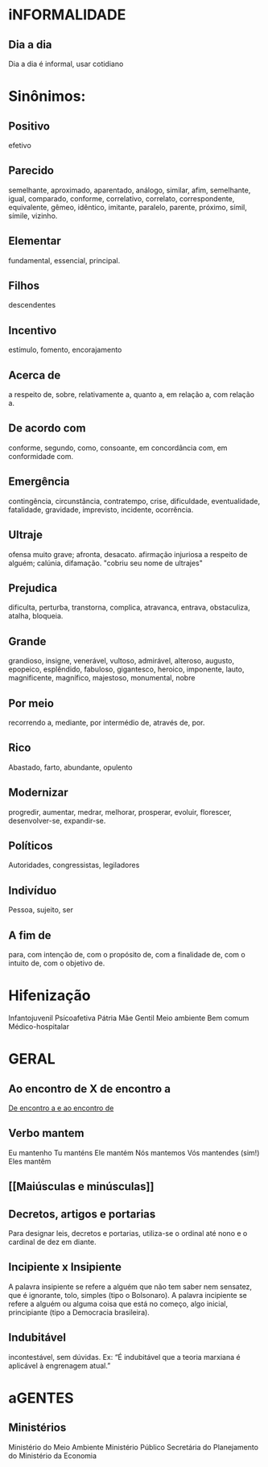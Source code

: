 # iNFORMALIDADE
## Dia a dia
Dia a dia é informal, usar cotidiano

# Sinônimos:
## Positivo
efetivo
## Parecido
semelhante, aproximado, aparentado, análogo, similar, afim, semelhante, igual, comparado, conforme, correlativo, correlato, correspondente, equivalente, gêmeo, idêntico, imitante, paralelo, parente, próximo, símil, símile, vizinho.
## Elementar
fundamental, essencial, principal.
## Filhos
descendentes
## Incentivo
estímulo, fomento, encorajamento
## Acerca de
a respeito de, sobre, relativamente a, quanto a, em relação a, com relação a.
## De acordo com
conforme, segundo, como, consoante, em concordância com, em conformidade com.
## Emergência
contingência, circunstância, contratempo, crise, dificuldade, eventualidade, fatalidade, gravidade, imprevisto, incidente, ocorrência.
## Ultraje
ofensa muito grave; afronta, desacato.
afirmação injuriosa a respeito de alguém; calúnia, difamação. "cobriu seu nome de ultrajes"
## Prejudica
dificulta, perturba, transtorna, complica, atravanca, entrava, obstaculiza, atalha, bloqueia.
## Grande
grandioso, insigne, venerável, vultoso, admirável, alteroso, augusto, epopeico, esplêndido, fabuloso, gigantesco, heroico, imponente, lauto, magnificente, magnífico, majestoso, monumental, nobre
## Por meio
recorrendo a, mediante, por intermédio de, através de, por.
## Rico
Abastado, farto, abundante, opulento
## Modernizar
progredir, aumentar, medrar, melhorar, prosperar, evoluir, florescer, desenvolver-se, expandir-se.
## Políticos
Autoridades, congressistas, legiladores
## Indivíduo
Pessoa, sujeito, ser
## A fim de
para, com intenção de, com o propósito de, com a finalidade de, com o intuito de, com o objetivo de.
# Hifenização
Infantojuvenil
Psícoafetiva
Pátria Mãe Gentil
Meio ambiente
Bem comum
Médico-hospitalar
# GERAL
## Ao encontro de X de encontro a
[De encontro a e ao encontro de](De%20encontro%20a%20e%20ao%20encontro%20de.md)
## Verbo mantem
Eu mantenho
Tu manténs
Ele mantém
Nós mantemos
Vós mantendes (sim!)
Eles mantêm
## [[Maiúsculas e minúsculas]]
## Decretos, artigos e portarias
Para designar leis, decretos e portarias, utiliza-se o ordinal até nono e o cardinal de dez em diante.
## Incipiente x Insipiente
A palavra insipiente se refere a alguém que não tem saber nem sensatez, que é ignorante, tolo, simples (tipo o Bolsonaro).
A palavra incipiente se refere a alguém ou alguma coisa que está no começo, algo inicial, principiante (tipo a Democracia brasileira).
## Indubitável
incontestável, sem dúvidas.
Ex: “É indubitável que a teoria marxiana é aplicável à engrenagem atual.”
# aGENTES
## Ministérios
Ministério do Meio Ambiente
Ministério Público
Secretária do Planejamento do Ministério da Economia
